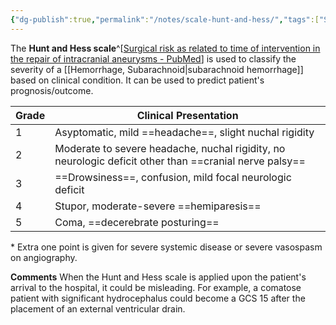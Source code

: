 ```yaml
---
{"dg-publish":true,"permalink":"/notes/scale-hunt-and-hess/","tags":["SAH","scale"],"created":"2023-05-27T15:11:12.000-07:00","updated":"2023-09-15T16:43:09.482-07:00"}
---
```



The **Hunt and Hess scale**^[[Surgical risk as related to time of intervention in the repair of intracranial aneurysms - PubMed](https://pubmed.ncbi.nlm.nih.gov/5635959/)] is used to classify the severity of a [[Hemorrhage, Subarachnoid\|subarachnoid hemorrhage]] based on clinical condition. It can be used to predict patient's prognosis/outcome.

| Grade | Clinical Presentation                                                                              |
| ----- | -------------------------------------------------------------------------------------------------- |
| 1     | Asyptomatic, mild ==headache==, slight nuchal rigidity                                                 |
| 2     | Moderate to severe headache, nuchal rigidity, no neurologic deficit other than ==cranial nerve palsy== |
| 3     | ==Drowsiness==, confusion, mild focal neurologic deficit                                               |
| 4     | Stupor, moderate-severe ==hemiparesis==                                                                |
| 5     | Coma, ==decerebrate posturing==                                                                        |

\* Extra one point is given for severe systemic disease or severe vasospasm on angiography. 

**Comments**
When the Hunt and Hess scale is applied upon the patient's arrival to the hospital, it could be misleading. For example, a comatose patient with significant hydrocephalus could become a GCS 15 after the placement of an external ventricular drain.